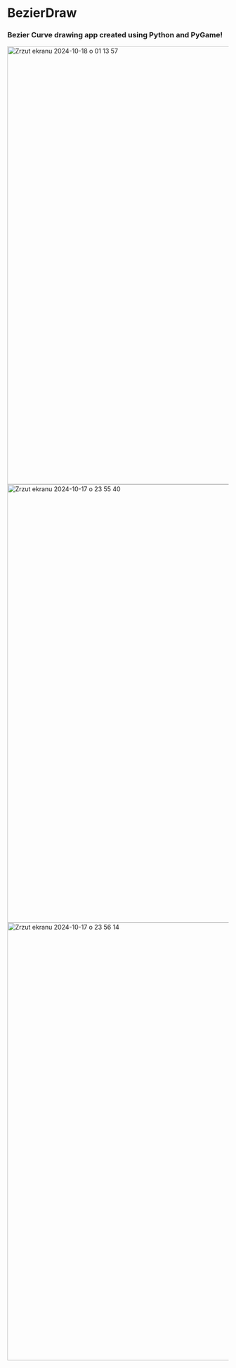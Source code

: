 # BezierDraw

### Bezier Curve drawing app created using Python and PyGame!

<img width="996" alt="Zrzut ekranu 2024-10-18 o 01 13 57" src="https://github.com/user-attachments/assets/3ec06ef8-8759-441d-bb87-651a305bc227">

<img width="996" alt="Zrzut ekranu 2024-10-17 o 23 55 40" src="https://github.com/user-attachments/assets/18a873b5-c4b4-4187-8bbc-d92eca2e9cfe">

<img width="996" alt="Zrzut ekranu 2024-10-17 o 23 56 14" src="https://github.com/user-attachments/assets/be5afb85-44fc-4334-9db2-2a541671c85f">


